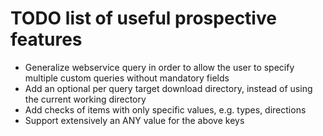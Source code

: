 TODO list of useful prospective features
========================================

* Generalize webservice query in order to allow the user to specify multiple custom queries without mandatory fields
* Add an optional per query target download directory, instead of using the current working directory
* Add checks of items with only specific values, e.g. types, directions
* Support extensively an ANY value for the above keys


